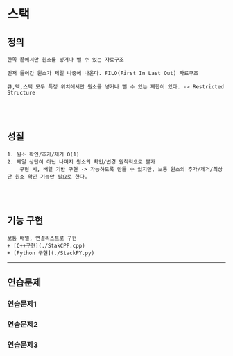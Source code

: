 # 스택
## 정의
    한쪽 끝에서만 원소를 넣거나 뺄 수 있는 자료구조

    먼저 들어간 원소가 제일 나중에 나온다. FILO(First In Last Out) 자료구조

    큐,덱,스택 모두 특정 위치에서만 원소를 넣거나 뺄 수 있는 제한이 있다. -> Restricted Structure
<br><br>

## 성질
    1. 원소 확인/추가/제거 O(1)
    2. 제일 상단이 아닌 나머지 원소의 확인/변경 원칙적으로 불가
        구현 시, 배열 기반 구현 -> 가능하도록 만들 수 있지만, 보통 원소의 추가/제거/최상단 원소 확인 기능만 필요로 한다.
<br><br>

## 기능 구현
    보통 배열, 연결리스트로 구현
    + [C++구현](./StakCPP.cpp)
    + [Python 구현](./StackPY.py)
---
## 연습문제
### 연습문제1
    
### 연습문제2
    
### 연습문제3
    
